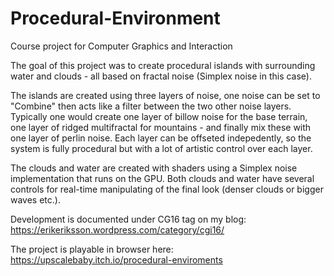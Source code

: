 # Procedural-Environment
Course project for Computer Graphics and Interaction

The goal of this project was to create procedural islands with surrounding water and clouds - all based on fractal noise (Simplex noise in this case).

The islands are created using three layers of noise, one noise can be set to "Combine" then acts like a filter between the two other 
noise layers. Typically one would create one layer of billow noise for the base terrain, one layer of ridged multifractal for mountains - and finally mix these with one layer of perlin noise. Each layer can be offseted indepedently, so the system is fully procedural but with a lot of artistic control over each layer.

The clouds and water are created with shaders using a Simplex noise implementation that runs on the GPU. Both clouds and water have several controls for real-time manipulating of the final look (denser clouds or bigger waves etc.).

Development is documented under CG16 tag on my blog: https://erikeriksson.wordpress.com/category/cgi16/

The project is playable in browser here: https://upscalebaby.itch.io/procedural-enviroments

